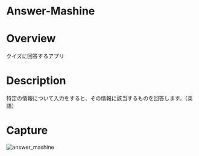 # Answer-Mashine

# Overview
クイズに回答するアプリ

# Description
特定の情報について入力をすると、その情報に該当するものを回答します。（英語）

# Capture
![answer_mashine](https://user-images.githubusercontent.com/39453720/48308809-3a014780-e5af-11e8-902f-7d8238646968.png)
